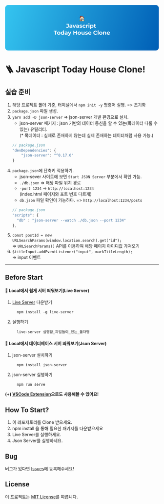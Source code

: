 <img src='./images/readme_preview.png'>

# 🪜 Javascript Today House Clone!

## 실습 준비
1. 해당 프로젝트 폴더 기준, 터미널에서 `npm init -y` 명령어 실행. => 초기화
2. `package.json` 파일 생성.
3. `yarn add -D json-server` => json-server 개발 환경으로 설치.
    - json-server 패키지 : json 기반의 데이터 통신을 할 수 있는(목데이터 다룰 수 있는) 유틸리티.<br />(* 목데이터 : 실제로 존재하지 않는데 실제 존재하는 데이터처럼 사용 가능.)
    ```javascript
    // package.json
    "devDependencies": {
        "json-server": "^0.17.0"
    }
    ```
4. `package.json`에 단축키 적용하기.
    - json-sever 사이트에 보면 `Start JSON Server` 부분에서 확인 가능.
    - `./db.json` => 해당 파일 위치 경로
    - `-port 1234` => `http://localhost:1234`<br />(index.html 페이지와 포트 번호 다르게)
    - `db.json` 파일 확인이 가능하다. => `http://localhost:1234/posts`
    ```javascript
    // package.json
    "scripts": {
      "db" : "json-server --watch ./db.json --port 1234"
    },
    ```
5. `const postId = new URLSearchParams(window.location.search).get("id");`<br > => `URLSearchParams()` API를 이용하여 해당 페이지 아이디값 가져오기
6. `$titleInput.addEventListener("input", markTitleLength);`<br />=> input 이벤트
<hr />

## Before Start

#### 📌 Local에서 쉽게 서버 띄워보기(Live Server)

1. [Live Server](https://www.npmjs.com/package/live-server) 다운받기

   ```
     npm install -g live-server
   ```

2. 실행하기

   ```
     live-server 실행할_파일들이_있는_폴더명
   ```

#### 📌 Local에서 데이터베이스 서버 띄워보기(Json Server)

1. json-server 설치하기

   ```
     npm install json-server
   ```

2. json-server 실행하기

   ```
     npm run serve
   ```

<b>(+) [VSCode Extension](https://marketplace.visualstudio.com/items?itemName=ritwickdey.LiveServer)으로도 사용해볼 수 있어요!</b>

## How To Start?

1. 이 레포지토리를 Clone 받으세요.
2. npm install 을 통해 필요한 패키지를 다운받으세요
3. Live Server를 실행하세요.
4. Json Server를 실행하세요.

## Bug

버그가 있다면 [Issues](https://github.com/ddongule/js-today-house/issues)에 등록해주세요!

## License

이 프로젝트는 [MIT License](https://github.com/ddongule/js-today-house/blob/main/LICENSE)를 따릅니다.
